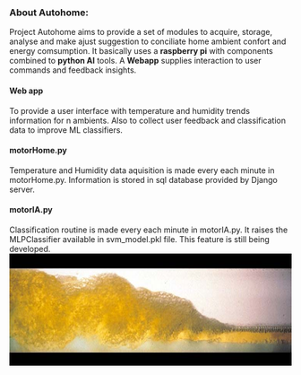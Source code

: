 
<h3>About Autohome:</h3>
Project Autohome aims to provide a set of modules to acquire, storage, analyse and make ajust suggestion to conciliate home ambient confort and energy comsumption. It basically uses a <b>raspberry pi</b> with components combined to <b>python AI</b> tools. A <b>Webapp</b> supplies interaction to user commands and feedback insights.

<h4>Web app</h4>
<p>To provide a user interface with temperature and humidity trends information for n ambients. Also to collect user feedback and classification data to improve ML classifiers.</p>

<h4>motorHome.py</h4>
Temperature and Humidity data aquisition is made every each minute in motorHome.py. Information is stored in sql database provided by Django server.

<h4>motorIA.py</h4>
Classification routine is made every each minute in motorIA.py. It raises the MLPClassifier available in svm_model.pkl file. This feature is still being developed.

 <img src="slug_flow_front_03_b.jpg" alt="Smiley face" height="200"> 

